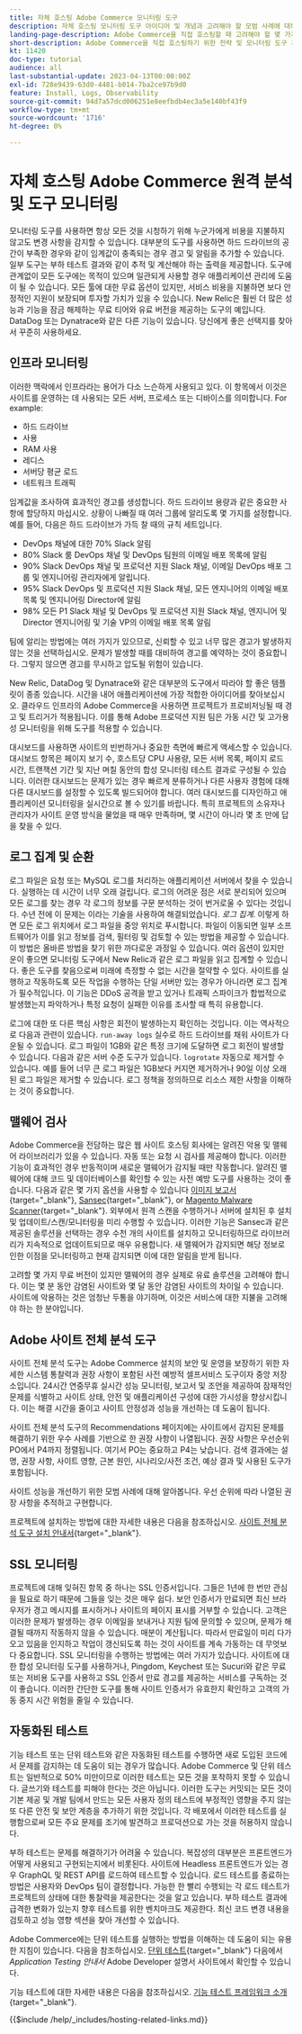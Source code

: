 ```yaml
---
title: 자체 호스팅 Adobe Commerce 모니터링 도구
description: 자체 호스팅 모니터링 도구 아이디어 및 개념과 고려해야 할 모범 사례에 대해 알아봅니다.
landing-page-description: Adobe Commerce을 직접 호스팅할 때 고려해야 할 몇 가지 모니터링 도구 개념과 사항에 대해 알아봅니다.
short-description: Adobe Commerce을 직접 호스팅하기 위한 전략 및 모니터링 도구 개념에 대해 알아봅니다.
kt: 11420
doc-type: tutorial
audience: all
last-substantial-update: 2023-04-13T00:00:00Z
exl-id: 728e9439-63d0-4481-b014-7ba2ce97b9d0
feature: Install, Logs, Observability
source-git-commit: 94d7a57dcd006251e8eefbdb4ec3a5e140bf43f9
workflow-type: tm+mt
source-wordcount: '1716'
ht-degree: 0%

---
```


# 자체 호스팅 Adobe Commerce 원격 분석 및 도구 모니터링

모니터링 도구를 사용하면 항상 모든 것을 시청하기 위해 누군가에게 비용을 지불하지 않고도 변경 사항을 감지할 수 있습니다. 대부분의 도구를 사용하면 하드 드라이브의 공간이 부족한 경우와 같이 임계값이 충족되는 경우 경고 및 알림을 추가할 수 있습니다. 일부 도구는 부하 테스트 결과와 같이 추적 및 계산해야 하는 출력을 제공합니다. 도구에 관계없이 모든 도구에는 목적이 있으며 일관되게 사용할 경우 애플리케이션 관리에 도움이 될 수 있습니다. 모든 툴에 대한 무료 옵션이 있지만, 서비스 비용을 지불하면 보다 안정적인 지원이 보장되며 투자할 가치가 있을 수 있습니다. New Relic은 훨씬 더 많은 성능과 기능을 잠금 해제하는 무료 티어와 유료 버전을 제공하는 도구의 예입니다. DataDog 또는 Dynatrace와 같은 다른 기능이 있습니다. 당신에게 좋은 선택지를 찾아서 꾸준히 사용하세요.

## 인프라 모니터링

이러한 맥락에서 인프라라는 용어가 다소 느슨하게 사용되고 있다. 이 항목에서 이것은 사이트를 운영하는 데 사용되는 모든 서버, 프로세스 또는 디바이스를 의미합니다. For example:

* 하드 드라이브
* 사용
* RAM 사용
* 레디스
* 서버당 평균 로드
* 네트워크 트래픽

임계값을 조사하여 효과적인 경고를 생성합니다. 하드 드라이브 용량과 같은 중요한 사항에 할당하지 마십시오. 상황이 나빠질 때 여러 그룹에 알리도록 몇 가지를 설정합니다. 예를 들어, 다음은 하드 드라이브가 가득 찰 때의 규칙 세트입니다.

* DevOps 채널에 대한 70% Slack 알림
* 80% Slack 룸 DevOps 채널 및 DevOps 팀원의 이메일 배포 목록에 알림
* 90% Slack DevOps 채널 및 프로덕션 지원 Slack 채널, 이메일 DevOps 배포 그룹 및 엔지니어링 관리자에게 알립니다.
* 95% Slack DevOps 및 프로덕션 지원 Slack 채널, 모든 엔지니어의 이메일 배포 목록 및 엔지니어링 Director에 알림
* 98% 모든 P1 Slack 채널 및 DevOps 및 프로덕션 지원 Slack 채널, 엔지니어 및 Director 엔지니어링 및 기술 VP의 이메일 배포 목록 알림

팀에 알리는 방법에는 여러 가지가 있으므로, 신뢰할 수 있고 너무 많은 경고가 발생하지 않는 것을 선택하십시오. 문제가 발생할 때를 대비하여 경고를 예약하는 것이 중요합니다. 그렇지 않으면 경고를 무시하고 압도될 위험이 있습니다.

New Relic, DataDog 및 Dynatrace와 같은 대부분의 도구에서 따라야 할 좋은 템플릿이 종종 있습니다. 시간을 내어 애플리케이션에 가장 적합한 아이디어를 찾아보십시오. 클라우드 인프라의 Adobe Commerce을 사용하면 프로젝트가 프로비저닝될 때 경고 및 트리거가 적용됩니다. 이를 통해 Adobe 프로덕션 지원 팀은 가동 시간 및 고가용성 모니터링을 위해 도구를 적용할 수 있습니다.

대시보드를 사용하면 사이트의 빈번하거나 중요한 측면에 빠르게 액세스할 수 있습니다. 대시보드 항목은 페이지 보기 수, 호스트당 CPU 사용량, 모든 서버 목록, 페이지 로드 시간, 트랜잭션 기간 및 지난 며칠 동안의 합성 모니터링 테스트 결과로 구성될 수 있습니다. 이러한 대시보드는 문제가 있는 경우 빠르게 분류하거나 다른 사용자 경험에 대해 다른 대시보드를 설정할 수 있도록 빌드되어야 합니다. 여러 대시보드를 디자인하고 애플리케이션 모니터링을 실시간으로 볼 수 있기를 바랍니다. 특히 프로젝트의 소유자나 관리자가 사이트 운영 방식을 물었을 때 매우 만족하며, 몇 시간이 아니라 몇 초 만에 답을 찾을 수 있다.

## 로그 집계 및 순환

로그 파일은 요청 또는 MySQL 로그를 처리하는 애플리케이션 서버에서 찾을 수 있습니다. 실행하는 데 시간이 너무 오래 걸립니다. 로그의 어려운 점은 서로 분리되어 있으며 모든 로그를 찾는 경우 각 로그의 정보를 구문 분석하는 것이 번거로울 수 있다는 것입니다. 수년 전에 이 문제는 이라는 기술을 사용하여 해결되었습니다. _로그 집계_. 이렇게 하면 모든 로그 위치에서 로그 파일을 중앙 위치로 푸시합니다. 파일이 이동되면 일부 소프트웨어가 이를 읽고 정보를 검색, 필터링 및 검토할 수 있는 방법을 제공할 수 있습니다. 이 방법은 올바른 방법을 찾기 위한 까다로운 과정일 수 있습니다. 여러 옵션이 있지만 운이 좋으면 모니터링 도구에서 New Relic과 같은 로그 파일을 읽고 집계할 수 있습니다. 좋은 도구를 찾음으로써 미래에 측정할 수 없는 시간을 절약할 수 있다. 사이트를 실행하고 작동하도록 모든 작업을 수행하는 단일 서버만 있는 경우가 아니라면 로그 집계가 필수적입니다. 이 기능은 DDoS 공격을 받고 있거나 트래픽 스파이크가 합법적으로 발생했는지 파악하거나 특정 요청이 실패한 이유를 조사할 때 특히 유용합니다.

로그에 대한 또 다른 핵심 사항은 회전이 발생하는지 확인하는 것입니다. 이는 역사적으로 다음과 관련이 있습니다. `run-away logs` 실수로 하드 드라이브를 채워 사이트가 다운될 수 있습니다. 로그 파일이 1GB와 같은 특정 크기에 도달하면 로그 회전이 발생할 수 있습니다. 다음과 같은 서버 수준 도구가 있습니다. `logrotate` 자동으로 제거할 수 있습니다. 예를 들어 너무 큰 로그 파일은 1GB보다 커지면 제거하거나 90일 이상 오래된 로그 파일은 제거할 수 있습니다. 로그 정책을 정의하므로 리소스 제한 사항을 이해하는 것이 중요합니다.

## 맬웨어 검사

Adobe Commerce을 전담하는 많은 웹 사이트 호스팅 회사에는 알려진 악용 및 맬웨어 라이브러리가 있을 수 있습니다. 자동 또는 요청 시 검사를 제공해야 합니다. 이러한 기능이 효과적인 경우 반동적이며 새로운 맬웨어가 감지될 때만 작동합니다. 알려진 맬웨어에 대해 코드 및 데이터베이스를 확인할 수 있는 사전 예방 도구를 사용하는 것이 좋습니다. 다음과 같은 몇 가지 옵션을 사용할 수 있습니다 [이미지 보고서](https://www.magereport.com){target="_blank"}, [Sansec](https://sansec.io){target="_blank"}, or [Magento Malware Scanner](https://github.com/gwillem/magento-malware-scanner){target="_blank"}. 외부에서 원격 스캔을 수행하거나 서버에 설치된 후 설치 및 업데이트/스캔/모니터링을 미리 수행할 수 있습니다. 이러한 기능은 Sansec과 같은 제공된 솔루션을 선택하는 경우 수천 개의 사이트를 설치하고 모니터링하므로 라이브러리가 지속적으로 업데이트되므로 매우 유용합니다. 새 맬웨어가 감지되면 해당 정보로 인한 이점을 모니터링하고 현재 감지되면 이에 대한 알림을 받게 됩니다.

고려할 몇 가지 무료 버전이 있지만 맬웨어의 경우 실제로 유료 솔루션을 고려해야 합니다. 이는 몇 분 동안 감염된 사이트와 몇 달 동안 감염된 사이트의 차이일 수 있습니다. 사이트에 악용하는 것은 엄청난 두통을 야기하며, 이것은 서비스에 대한 지불을 고려해야 하는 한 분야입니다.

## Adobe 사이트 전체 분석 도구

사이트 전체 분석 도구는 Adobe Commerce 설치의 보안 및 운영을 보장하기 위한 자세한 시스템 통찰력과 권장 사항이 포함된 사전 예방적 셀프서비스 도구이자 중앙 저장소입니다. 24시간 연중무휴 실시간 성능 모니터링, 보고서 및 조언을 제공하여 잠재적인 문제를 식별하고 사이트 상태, 안전 및 애플리케이션 구성에 대한 가시성을 향상시킵니다. 이는 해결 시간을 줄이고 사이트 안정성과 성능을 개선하는 데 도움이 됩니다.

사이트 전체 분석 도구의 Recommendations 페이지에는 사이트에서 감지된 문제를 해결하기 위한 우수 사례를 기반으로 한 권장 사항이 나열됩니다. 권장 사항은 우선순위 PO에서 P4까지 정렬됩니다. 여기서 PO는 중요하고 P4는 낮습니다. 검색 결과에는 설명, 권장 사항, 사이트 영향, 근본 원인, 시나리오/사전 조건, 예상 결과 및 사용된 도구가 포함됩니다.

사이트 성능을 개선하기 위한 모범 사례에 대해 알아봅니다. 우선 순위에 따라 나열된 권장 사항을 추적하고 구현합니다.

프로젝트에 설치하는 방법에 대한 자세한 내용은 다음을 참조하십시오. [사이트 전체 분석 도구 설치 안내서](https://experienceleague.adobe.com/docs/commerce-operations/tools/site-wide-analysis-tool/installation.html){target="_blank"}.

## SSL 모니터링

프로젝트에 대해 잊혀진 항목 중 하나는 SSL 인증서입니다. 그들은 1년에 한 번만 관심을 필요로 하기 때문에 그들을 잊는 것은 매우 쉽다. 보안 인증서가 만료되면 최신 브라우저가 경고 메시지를 표시하거나 사이트의 페이지 표시를 거부할 수 있습니다. 고객은 이러한 문제가 발생하는 경우 이메일을 보내거나 지원 팀에 문의할 수 있으며, 문제가 해결될 때까지 작동하지 않을 수 있습니다. 매분이 계산됩니다. 따라서 만료일이 미리 다가오고 있음을 인지하고 작업이 갱신되도록 하는 것이 사이트를 계속 가동하는 데 무엇보다 중요합니다. SSL 모니터링을 수행하는 방법에는 여러 가지가 있습니다. 사이트에 대한 합성 모니터링 도구를 사용하거나, Pingdom, Keychest 또는 Sucuri와 같은 무료 또는 저비용 도구를 사용하고 SSL 인증서 만료 경고를 제공하는 서비스를 구독하는 것이 좋습니다. 이러한 간단한 도구를 통해 사이트 인증서가 유효한지 확인하고 고객의 가동 중지 시간 위험을 줄일 수 있습니다.

## 자동화된 테스트

기능 테스트 또는 단위 테스트와 같은 자동화된 테스트를 수행하면 새로 도입된 코드에서 문제를 감지하는 데 도움이 되는 경우가 많습니다. Adobe Commerce 및 단위 테스트는 일반적으로 50% 미만이므로 이러한 테스트는 모든 것을 포착하지 못할 수 있습니다. 글쓰기와 테스트를 피해야 한다는 것은 아닙니다. 이러한 도구는 커밋되는 모든 것이 기본 제공 및 개발 팀에서 만드는 모든 사용자 정의 테스트에 부정적인 영향을 주지 않는 또 다른 안전 및 보안 계층을 추가하기 위한 것입니다. 각 배포에서 이러한 테스트를 실행함으로써 모든 주요 문제를 조기에 발견하고 프로덕션으로 가는 것을 허용하지 않습니다.

부하 테스트는 문제를 해결하기가 어려울 수 있습니다. 복잡성의 대부분은 프론트엔드가 어떻게 사용되고 구현되는지에서 비롯된다. 사이트에 Headless 프론트엔드가 있는 경우 GraphQL 및 REST API를 로드하여 테스트할 수 있습니다. 로드 테스트를 종료하는 방법은 사용자와 DevOps 팀이 결정합니다. 가능한 한 빨리 수행되는 각 로드 테스트가 프로젝트의 상태에 대한 통찰력을 제공한다는 것을 알고 있습니다. 부하 테스트 결과에 급격한 변화가 있는지 향후 테스트를 위한 벤치마크도 제공한다. 최신 코드 변경 내용을 검토하고 성능 영향 섹션을 찾아 개선할 수 있습니다.

Adobe Commerce에는 단위 테스트를 실행하는 방법을 이해하는 데 도움이 되는 유용한 지침이 있습니다. 다음을 참조하십시오. [단위 테스트](https://developer.adobe.com/commerce/testing/guide/unit/){target="_blank"} 다음에서 _Application Testing 안내서_ Adobe Developer 설명서 사이트에서 확인할 수 있습니다.

기능 테스트에 대한 자세한 내용은 다음을 참조하십시오. [기능 테스트 프레임워크 소개](https://developer.adobe.com/commerce/testing/functional-testing-framework/){target="_blank"}.


{{$include /help/_includes/hosting-related-links.md}}
